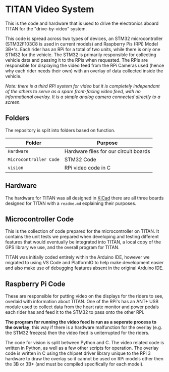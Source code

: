 # TITAN Video System

This is the code and hardware that is used to drive the electronics aboard TITAN for the "drive-by-video" system.

This code is spread across two types of devices, an STM32 microcontroller (STM32F103C8 is used in current models) and Raspberry Pis (RPi) Model 3B+'s. Each rider has an RPi for a total of two units, while there is only one STM32 for the vehicle. The STM32 is primarily responsible for collecting vehicle data and passing it to the RPis when requested. The RPis are responsible for displaying the video feed from the RPi Cameras used (hence why each rider needs their own) with an overlay of data collected inside the vehicle.

*Note: there is a third RPi system for video but it is completely independant of the others to serve as a spare front-facing video feed, with no informational overlay. It is a simple analog camera connected directly to a screen.*

## Folders

The repository is split into folders based on function.

Folder | Purpose
------ | -------
`Hardware` | Hardware files for our circuit boards
`Microcontroller Code` | STM32 Code
`vision` | RPi video code in C

## Hardware

The hardware for TITAN was all designed in [KiCad](https://www.kicad.org/) there are all three boards designed for TITAN with a `readme.md` explaining their purposes.

## Microcontroller Code

This is the collection of code prepared for the microcontroller on TITAN. It contains the unit tests we prepared when developing and testing different features that would eventually be integrated into TITAN, a local copy of the GPS library we use, and the overall program for TITAN.

TITAN was initially coded entirely within the Arduino IDE, however we migrated to using VS Code and PlatformIO to help make development easier and also make use of debugging features absent in the original Arduino IDE.

## Raspberry Pi Code
These are responsible for putting video on the displays for the riders to see, overlaid with information about TITAN. One of the RPi's has an ANT+ USB module used to collect data from the heart rate monitor and power pedals each rider has and feed it to the STM32 to pass onto the other RPi. 

**The program for running the video feed is run as a seperate process to the overlay**, this way if there is a hardware malfunction for the overlay (e.g. the STM32 freezes) then the video feed is uniterrupted for the riders.

The code for vision is split between Python and C. The video related code is written in Python, as well as a few other scripts for operation. The overlay code is written in C using the chipset driver library unique to the RPi 3 hardware to draw the overlay so it cannot be used on RPi models other then the 3B or 3B+ (and must be compiled specifically for each model).
